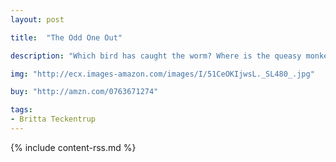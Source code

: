```yaml
---
layout: post

title:  "The Odd One Out"

description: "Which bird has caught the worm? Where is the queasy monkey? And can you spot the scaredy-cat? Never has a search-and-find game been so pleasing to the eye. Each spread features fun rhyming couplets, beautiful and complexly patterned artwork, and a hidden surprise."

img: "http://ecx.images-amazon.com/images/I/51CeOKIjwsL._SL480_.jpg"

buy: "http://amzn.com/0763671274"

tags:
- Britta Teckentrup
---
```


{% include content-rss.md %}